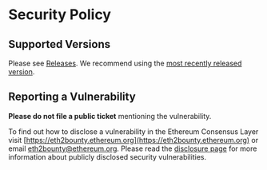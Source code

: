 
# Security Policy

## Supported Versions

Please see [Releases](https://github.com/ethereum/consensus-specs/releases/). We recommend using the [most recently released version](https://github.com/ethereum/consensus-specs/releases/latest).

## Reporting a Vulnerability

**Please do not file a public ticket** mentioning the vulnerability.

To find out how to disclose a vulnerability in the Ethereum Consensus Layer visit [https://eth2bounty.ethereum.org](https://eth2bounty.ethereum.org) or email eth2bounty@ethereum.org. Please read the [disclosure page](https://eth2bounty.ethereum.org) for more information about publicly disclosed security vulnerabilities.
